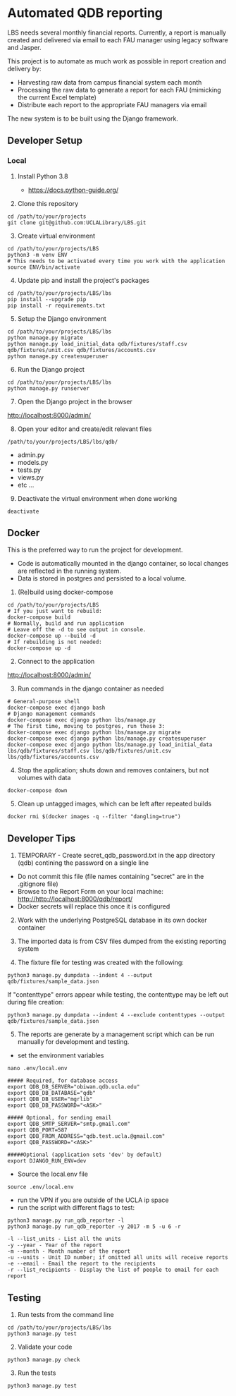 # Automated QDB reporting

LBS needs several monthly financial reports. Currently, a report is manually created and delivered via email to each FAU manager using legacy software and Jasper.

This project is to automate as much work as possible in report creation and delivery by:

 - Harvesting raw data from campus financial system each month
 - Processing the raw data to generate a report for each FAU (mimicking the current Excel template)
 - Distribute each report to the appropriate FAU managers via email

The new system is to be built using the Django framework.

## Developer Setup

### Local

1. Install Python 3.8
	- https://docs.python-guide.org/

2. Clone this repository
```
cd /path/to/your/projects
git clone git@github.com:UCLALibrary/LBS.git
```

3. Create virtual environment
```
cd /path/to/your/projects/LBS
python3 -m venv ENV
# This needs to be activated every time you work with the application
source ENV/bin/activate
```

4. Update pip and install the project's packages
```
cd /path/to/your/projects/LBS/lbs
pip install --upgrade pip
pip install -r requirements.txt
```

5. Setup the Django environment
```
cd /path/to/your/projects/LBS/lbs
python manage.py migrate
python manage.py load_initial_data qdb/fixtures/staff.csv qdb/fixtures/unit.csv qdb/fixtures/accounts.csv
python manage.py createsuperuser
```

6. Run the Django project
```
cd /path/to/your/projects/LBS/lbs
python manage.py runserver
```

7. Open the Django project in the browser

[http://localhost:8000/admin/](http://localhost:8000/admin/)

8. Open your editor and create/edit relevant files
```
/path/to/your/projects/LBS/lbs/qdb/
```

- admin.py
- models.py
- tests.py
- views.py
- etc ...

9. Deactivate the virtual environment when done working
```
deactivate
```

## Docker

This is the preferred way to run the project for development.
* Code is automatically mounted in the django container, so local changes are reflected in the running system.
* Data is stored in postgres and persisted to a local volume.

1. (Re)build using docker-compose
```
cd /path/to/your/projects/LBS
# If you just want to rebuild:
docker-compose build
# Normally, build and run application
# Leave off the -d to see output in console.
docker-compose up --build -d
# If rebuilding is not needed:
docker-compose up -d
``` 

2. Connect to the application

[http://localhost:8000/admin/](http://localhost:8000/admin/)

3. Run commands in the django container as needed
```
# General-purpose shell
docker-compose exec django bash
# Django management commands
docker-compose exec django python lbs/manage.py
# The first time, moving to postgres, run these 3:
docker-compose exec django python lbs/manage.py migrate
docker-compose exec django python lbs/manage.py createsuperuser
docker-compose exec django python lbs/manage.py load_initial_data lbs/qdb/fixtures/staff.csv lbs/qdb/fixtures/unit.csv lbs/qdb/fixtures/accounts.csv
```

4. Stop the application; shuts down and removes containers, but not volumes with data
```
docker-compose down
```

5. Clean up untagged images, which can be left after repeated builds
```
docker rmi $(docker images -q --filter "dangling=true")
```

## Developer Tips

1. TEMPORARY - Create secret_qdb_password.txt in the app directory (qdb) contining the password on a single line
  - Do not commit this file (file names containing "secret" are in the .gitignore file)
  - Browse to the Report Form on your local machine:
[http://http://localhost:8000/qdb/report/](http://http://localhost:8000/qdb/report/)
  - Docker secrets will replace this once it is configured

2. Work with the underlying PostgreSQL database in its own docker container

3. The imported data is from CSV files dumped from the existing reporting system

4. The fixture file for testing was created with the following:
```
python3 manage.py dumpdata --indent 4 --output qdb/fixtures/sample_data.json
```

If "contenttype" errors appear while testing, the contenttype may be left out during file creation:
```
python3 manage.py dumpdata --indent 4 --exclude contenttypes --output qdb/fixtures/sample_data.json
```

5. The reports are generate by a management script which can be run manually for development and testing.
  - set the environment variables

```nano .env/local.env```

```
##### Required, for database access
export QDB_DB_SERVER="obiwan.qdb.ucla.edu"
export QDB_DB_DATABASE="qdb"
export QDB_DB_USER="mgrlib"
export QDB_DB_PASSWORD="<ASK>"

##### Optional, for sending email
export QDB_SMTP_SERVER="smtp.gmail.com"
export QDB_PORT=587
export QDB_FROM_ADDRESS="qdb.test.ucla.@gmail.com"
export QDB_PASSWORD="<ASK>"

#####Optional (application sets 'dev' by default)
export DJANGO_RUN_ENV=dev
```

  - Source the local.env file

```source .env/local.env```

  - run the VPN if you are outside of the UCLA ip space
  - run the script with different flags to test:
 
```
python3 manage.py run_qdb_reporter -l
python3 manage.py run_qdb_reporter -y 2017 -m 5 -u 6 -r
```

```
-l --list_units - List all the units
-y --year - Year of the report
-m --month - Month number of the report
-u --units - Unit ID number; if omitted all units will receive reports
-e --email - Email the report to the recipients
-r --list_recipients - Display the list of people to email for each report
```

## Testing
1. Run tests from the command line
```
cd /path/to/your/projects/LBS/lbs
python3 manage.py test
```

2. Validate your code
```
python3 manage.py check
```

3. Run the tests
```
python3 manage.py test
```
